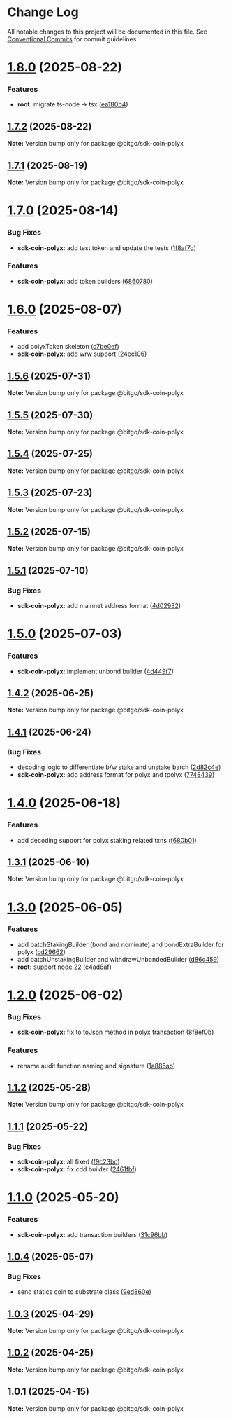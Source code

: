 # Change Log

All notable changes to this project will be documented in this file.
See [Conventional Commits](https://conventionalcommits.org) for commit guidelines.

# [1.8.0](https://github.com/BitGo/BitGoJS/compare/@bitgo/sdk-coin-polyx@1.7.2...@bitgo/sdk-coin-polyx@1.8.0) (2025-08-22)

### Features

- **root:** migrate ts-node -> tsx ([ea180b4](https://github.com/BitGo/BitGoJS/commit/ea180b43001d8e956196bc07b32798e3a7031eeb))

## [1.7.2](https://github.com/BitGo/BitGoJS/compare/@bitgo/sdk-coin-polyx@1.7.1...@bitgo/sdk-coin-polyx@1.7.2) (2025-08-22)

**Note:** Version bump only for package @bitgo/sdk-coin-polyx

## [1.7.1](https://github.com/BitGo/BitGoJS/compare/@bitgo/sdk-coin-polyx@1.7.0...@bitgo/sdk-coin-polyx@1.7.1) (2025-08-19)

**Note:** Version bump only for package @bitgo/sdk-coin-polyx

# [1.7.0](https://github.com/BitGo/BitGoJS/compare/@bitgo/sdk-coin-polyx@1.6.0...@bitgo/sdk-coin-polyx@1.7.0) (2025-08-14)

### Bug Fixes

- **sdk-coin-polyx:** add test token and update the tests ([1f8af7d](https://github.com/BitGo/BitGoJS/commit/1f8af7d620b5d603a4e27c15276f518e6ff4f349))

### Features

- **sdk-coin-polyx:** add token builders ([6860780](https://github.com/BitGo/BitGoJS/commit/68607804efc1191ff396e05f20466526246b7d87))

# [1.6.0](https://github.com/BitGo/BitGoJS/compare/@bitgo/sdk-coin-polyx@1.5.6...@bitgo/sdk-coin-polyx@1.6.0) (2025-08-07)

### Features

- add polyxToken skeleton ([c7be0ef](https://github.com/BitGo/BitGoJS/commit/c7be0efb003c720e9da732b627576336c7fc9e52))
- **sdk-coin-polyx:** add wrw support ([24ec106](https://github.com/BitGo/BitGoJS/commit/24ec106158e0f7330dc61c467b466904fb9e068b))

## [1.5.6](https://github.com/BitGo/BitGoJS/compare/@bitgo/sdk-coin-polyx@1.5.5...@bitgo/sdk-coin-polyx@1.5.6) (2025-07-31)

**Note:** Version bump only for package @bitgo/sdk-coin-polyx

## [1.5.5](https://github.com/BitGo/BitGoJS/compare/@bitgo/sdk-coin-polyx@1.5.4...@bitgo/sdk-coin-polyx@1.5.5) (2025-07-30)

**Note:** Version bump only for package @bitgo/sdk-coin-polyx

## [1.5.4](https://github.com/BitGo/BitGoJS/compare/@bitgo/sdk-coin-polyx@1.5.2...@bitgo/sdk-coin-polyx@1.5.4) (2025-07-25)

**Note:** Version bump only for package @bitgo/sdk-coin-polyx

## [1.5.3](https://github.com/BitGo/BitGoJS/compare/@bitgo/sdk-coin-polyx@1.5.2...@bitgo/sdk-coin-polyx@1.5.3) (2025-07-23)

**Note:** Version bump only for package @bitgo/sdk-coin-polyx

## [1.5.2](https://github.com/BitGo/BitGoJS/compare/@bitgo/sdk-coin-polyx@1.5.1...@bitgo/sdk-coin-polyx@1.5.2) (2025-07-15)

**Note:** Version bump only for package @bitgo/sdk-coin-polyx

## [1.5.1](https://github.com/BitGo/BitGoJS/compare/@bitgo/sdk-coin-polyx@1.5.0...@bitgo/sdk-coin-polyx@1.5.1) (2025-07-10)

### Bug Fixes

- **sdk-coin-polyx:** add mainnet address format ([4d02932](https://github.com/BitGo/BitGoJS/commit/4d02932045d5d6f02a9127cb189a5e71dc803f38))

# [1.5.0](https://github.com/BitGo/BitGoJS/compare/@bitgo/sdk-coin-polyx@1.4.2...@bitgo/sdk-coin-polyx@1.5.0) (2025-07-03)

### Features

- **sdk-coin-polyx:** implement unbond builder ([4d449f7](https://github.com/BitGo/BitGoJS/commit/4d449f71685856a20b47cbf5eb561999b71986e5))

## [1.4.2](https://github.com/BitGo/BitGoJS/compare/@bitgo/sdk-coin-polyx@1.4.1...@bitgo/sdk-coin-polyx@1.4.2) (2025-06-25)

**Note:** Version bump only for package @bitgo/sdk-coin-polyx

## [1.4.1](https://github.com/BitGo/BitGoJS/compare/@bitgo/sdk-coin-polyx@1.4.0...@bitgo/sdk-coin-polyx@1.4.1) (2025-06-24)

### Bug Fixes

- decoding logic to differentiate b/w stake and unstake batch ([2d82c4e](https://github.com/BitGo/BitGoJS/commit/2d82c4e572c94cb5b770301428c107da22f84448))
- **sdk-coin-polyx:** add address format for polyx and tpolyx ([7748439](https://github.com/BitGo/BitGoJS/commit/774843999a56b793775f119c0f3a4f6a49d40a73))

# [1.4.0](https://github.com/BitGo/BitGoJS/compare/@bitgo/sdk-coin-polyx@1.3.1...@bitgo/sdk-coin-polyx@1.4.0) (2025-06-18)

### Features

- add decoding support for polyx staking related txns ([f680b01](https://github.com/BitGo/BitGoJS/commit/f680b011c6c89b4c3c04ede21f089e8efc1c0ee8))

## [1.3.1](https://github.com/BitGo/BitGoJS/compare/@bitgo/sdk-coin-polyx@1.3.0...@bitgo/sdk-coin-polyx@1.3.1) (2025-06-10)

**Note:** Version bump only for package @bitgo/sdk-coin-polyx

# [1.3.0](https://github.com/BitGo/BitGoJS/compare/@bitgo/sdk-coin-polyx@1.2.0...@bitgo/sdk-coin-polyx@1.3.0) (2025-06-05)

### Features

- add batchStakingBuilder (bond and nominate) and bondExtraBuilder for polyx ([cd29662](https://github.com/BitGo/BitGoJS/commit/cd296620fb013ebd48ec89bb4bcf1bf0433ec7d4))
- add batchUnstakingBuilder and withdrawUnbondedBuilder ([d86c459](https://github.com/BitGo/BitGoJS/commit/d86c459f1c42c1d5cbf93b7ba408760b617bf328))
- **root:** support node 22 ([c4ad6af](https://github.com/BitGo/BitGoJS/commit/c4ad6af2e8896221417c303f0f6b84652b493216))

# [1.2.0](https://github.com/BitGo/BitGoJS/compare/@bitgo/sdk-coin-polyx@1.1.2...@bitgo/sdk-coin-polyx@1.2.0) (2025-06-02)

### Bug Fixes

- **sdk-coin-polyx:** fix to toJson method in polyx transaction ([8f8ef0b](https://github.com/BitGo/BitGoJS/commit/8f8ef0b8fa420dadb41989465b2380af73466ae0))

### Features

- rename audit function naming and signature ([1a885ab](https://github.com/BitGo/BitGoJS/commit/1a885ab60d30ca8595e284a728f2ab9d3c09994e))

## [1.1.2](https://github.com/BitGo/BitGoJS/compare/@bitgo/sdk-coin-polyx@1.1.1...@bitgo/sdk-coin-polyx@1.1.2) (2025-05-28)

**Note:** Version bump only for package @bitgo/sdk-coin-polyx

## [1.1.1](https://github.com/BitGo/BitGoJS/compare/@bitgo/sdk-coin-polyx@1.1.0...@bitgo/sdk-coin-polyx@1.1.1) (2025-05-22)

### Bug Fixes

- **sdk-coin-polyx:** all fixed ([f9c23bc](https://github.com/BitGo/BitGoJS/commit/f9c23bc9a8bc609be5f41a4ffd980138ecb63148))
- **sdk-coin-polyx:** fix cdd builder ([2461fbf](https://github.com/BitGo/BitGoJS/commit/2461fbfcc76f8f6e7f89302f5e3c4b99097cb97a))

# [1.1.0](https://github.com/BitGo/BitGoJS/compare/@bitgo/sdk-coin-polyx@1.0.4...@bitgo/sdk-coin-polyx@1.1.0) (2025-05-20)

### Features

- **sdk-coin-polyx:** add transaction builders ([31c96bb](https://github.com/BitGo/BitGoJS/commit/31c96bbbce60b93e13208e3eab06bd144cfe57e4))

## [1.0.4](https://github.com/BitGo/BitGoJS/compare/@bitgo/sdk-coin-polyx@1.0.3...@bitgo/sdk-coin-polyx@1.0.4) (2025-05-07)

### Bug Fixes

- send statics coin to substrate class ([9ed860e](https://github.com/BitGo/BitGoJS/commit/9ed860ed288516959d5723e6119c7701588a41e7))

## [1.0.3](https://github.com/BitGo/BitGoJS/compare/@bitgo/sdk-coin-polyx@1.0.2...@bitgo/sdk-coin-polyx@1.0.3) (2025-04-29)

**Note:** Version bump only for package @bitgo/sdk-coin-polyx

## [1.0.2](https://github.com/BitGo/BitGoJS/compare/@bitgo/sdk-coin-polyx@1.0.1...@bitgo/sdk-coin-polyx@1.0.2) (2025-04-25)

**Note:** Version bump only for package @bitgo/sdk-coin-polyx

## 1.0.1 (2025-04-15)

**Note:** Version bump only for package @bitgo/sdk-coin-polyx
